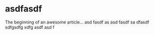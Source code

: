 # asdfasdf

The beginning of an awesome article...
asd fasdf as
asd fasdf sa dfasdf sdfgsdfg xdfg
asdf
asd
f
